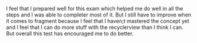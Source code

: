 I feel that I prepared well for this exam which helped me do well in all the steps and I was
able to completer most of it. But I still have to improve when it comes to fragment because I feel
that I haven;t mastered the concept yet and I feel that I can do more stuff with the recyclerview than I 
think I can. But overall this test has encouraged me to do better.
